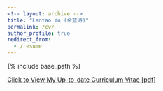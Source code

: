 ```yaml
---
<!-- layout: archive -->
title: "Lantao Yu (余蓝涛)"
permalink: /cv/
author_profile: true
redirect_from:
  - /resume
---
```


{% include base_path %}

[Click to View My Up-to-date Curriculum Vitae [pdf]](http://coomplexfilter.github.io/files/cv_lantao_yu_Feb.pdf)

<!-- <embed src="http://lantaoyu.com/files/lantaoyu_cv.pdf" width="650" height="1800" type='application/pdf'> -->
